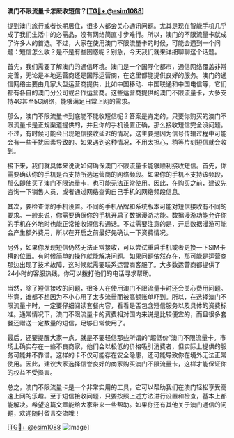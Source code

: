 **澳门不限流量卡怎麽收短信？[[TG💪+ @esim1088](https://t.me/s/esim1088)]**

提到澳门旅行或者长期居住，很多人都会关心通讯问题。尤其是现在智能手机几乎成了我们生活中的必需品，没有网络简直寸步难行。所以，澳门的不限流量卡就成了许多人的首选。不过，大家在使用澳门不限流量卡的时候，可能会遇到一个问题：短信怎么收？是不是有些困惑呢？别急，今天我们就来详细聊聊这个话题。

首先，我们需要了解澳门的通信环境。澳门是一个国际化都市，通信网络覆盖非常完善，无论是本地运营商还是国际运营商，在这里都能提供良好的服务。澳门的通信网络主要由几家大型运营商提供，比如中国移动、中国联通和中国电信等，它们都有各自的澳门分公司或合作运营商。这些运营商提供的澳门不限流量卡，大多支持4G甚至5G网络，能够满足日常上网的需求。

那么，澳门不限流量卡到底能不能收短信呢？答案是肯定的。只要你购买的澳门不限流量卡是正规渠道提供的，并且你的手机设置正确，那么接收短信完全没问题。不过，有时候可能会出现短信接收延迟的情况，这主要是因为信号传输过程中可能会有一些干扰因素导致的。如果遇到这种情况，不用太担心，稍等片刻短信就会收到。

接下来，我们就具体来说说如何确保澳门不限流量卡能够顺利接收短信。首先，你需要确认你的手机是否支持所选运营商的网络频段。如果你的手机不支持该频段，那么即使买了澳门不限流量卡，也可能无法正常使用。因此，在购买之前，建议先咨询一下销售人员，或者通过网络查询自己手机的网络频段信息。

其次，要检查你的手机设置。不同的手机品牌和系统版本可能对短信接收有不同的要求。一般来说，你需要确保你的手机开启了数据漫游功能。数据漫游功能允许你的手机在外地时也能正常接收短信和通话。不过需要注意的是，开启数据漫游可能会产生额外费用，所以在开启之前最好先确认一下资费情况。

另外，如果你发现短信仍然无法正常接收，可以尝试重启手机或者更换一下SIM卡槽的位置。有时候简单的操作就能解决问题。如果问题依然存在，那可能是运营商那边出现了技术故障，这时候就需要联系运营商客服了。大多数运营商都提供了24小时的客服热线，你可以拨打他们的电话寻求帮助。

当然，除了短信接收的问题，很多人在使用澳门不限流量卡时还会关心费用问题。毕竟，谁都不想因为不小心用了太多流量而被高额账单吓到。所以，在选择澳门不限流量卡时，一定要仔细阅读套餐内容，看看是否包含短信服务以及具体的资费标准。通常情况下，澳门不限流量卡的资费相对国内来说是比较便宜的，而且很多套餐还赠送一定数量的短信，足够日常使用了。

最后，还要提醒大家一点，就是不要轻信那些所谓的“超低价”澳门不限流量卡。市场上确实存在一些不良商家，他们会以极低的价格吸引消费者，但实际上提供的服务可能并不靠谱。这样的卡不仅可能存在安全隐患，还可能导致你在境外无法正常使用。因此，建议大家选择信誉良好的商家购买澳门不限流量卡，这样才能保证你的权益不受损害。

总之，澳门不限流量卡是一个非常实用的工具，它可以帮助我们在澳门轻松享受高速上网的乐趣。至于短信接收问题，只要按照上述方法进行设置和检查，基本上都能解决。希望这篇文章能给大家带来一些帮助。如果你还有其他关于澳门通信的问题，欢迎随时留言交流哦！

[[TG💪+ @esim1088](https://t.me/s/esim1088) ![Image](https://i.postimg.cc/4NQfJmqS/Snipaste-2025-05-13-00-14-12.png)]